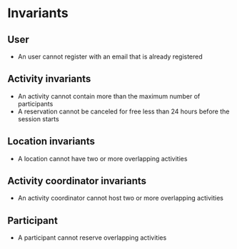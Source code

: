# Invariants 


## User 
- An user cannot register with an email that is already registered


## Activity invariants
- An activity cannot contain more than the maximum number of participants
- A reservation cannot be canceled for free less than 24 hours before the session starts


## Location invariants
- A location cannot have two or more overlapping activities


## Activity coordinator invariants
- An activity coordinator cannot host two or more overlapping activities


## Participant
- A participant cannot reserve overlapping activities